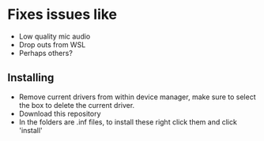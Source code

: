 # Fixes issues like
- Low quality mic audio
- Drop outs from WSL
- Perhaps others?

## Installing
- Remove current drivers from within device manager, make sure to select the box to delete the current driver.
- Download this repository
- In the folders are .inf files, to install these right click them and click 'install'
